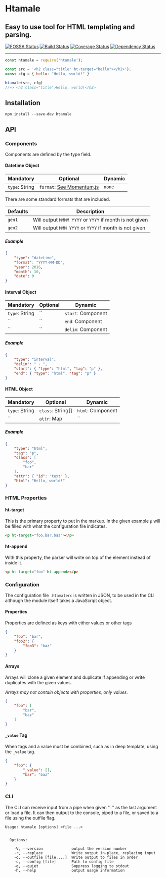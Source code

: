 # Htamale

## Easy to use tool for HTML templating and parsing.
[![FOSSA Status](https://app.fossa.io/api/projects/git%2Bgithub.com%2Fimatlopez%2Fhtamale.svg?type=shield)](https://app.fossa.io/projects/git%2Bgithub.com%2Fimatlopez%2Fhtamale?ref=badge_shield)
[![Build Status](https://travis-ci.org/imatlopez/htamale.svg?branch=master)](https://travis-ci.org/imatlopez/htamale)
[![Coverage Status](https://coveralls.io/repos/github/imatlopez/htamale/badge.svg?branch=master)](https://coveralls.io/github/imatlopez/htamale?branch=master)
[![Dependency Status](https://david-dm.org/imatlopez/htamale.svg)](https://david-dm.org/)

---

```js
const htamale = require('htamale');

const src = '<h2 class="title" ht-target="hello"></h2>');
const cfg = { hello: "Hello, world!" }

htamale(src, cfg)
//=> <h2 class="title">Hello, world!</h2>
```

## Installation
`npm install --save-dev htamale`

## API

### Components
Components are defined by the type field.

#### Datetime Object
Mandatory | Optional | Dynamic
--- | --- | ---
`type`: String | `format`: [See Momentum.js](https://momentjs.com/docs/#/get-set/set/) | `none`

There are some standard formats that are included.

Defaults | Description
--- | ---
`gen1` | Will output `MMMM YYYY` or `YYYY` if month is not given
`gen2` | Will output `MMM YYYY` or `YYYY` if month is not given
##### Example
```json
{
    "type": "datetime",
    "format": "YYYY-MM-DD",
    "year": 2016,
    "month": 10,
    "date": 9
}
```

#### Interval Object
Mandatory | Optional | Dynamic
--- | --- | ---
`type`: String | `` | `start`: Component
`` | `` | `end`: Component
`` | `` | `delim`: Component
##### Example
```json
{
    "type": "interval",
    "delim": " - ",
    "start": { "type": "html", "tag": "p" },
    "end": { "type": "html", "tag": "p" }
}
```

#### HTML Object
Mandatory | Optional | Dynamic
--- | --- | ---
`type`: String | `class`: String[] | `html`: Component
`` | `attr`: Map | ``
##### Example
```json
{
    "type": "html",
    "tag": "p",
    "class": [
        "foo",
        "bar"
    ],
    "attr": { "id": "text" },
    "html": "Hello, world!"
}
```
### HTML Properties

#### ht-target
This is the primary property to put in the markup. In the given example `p` will be filled with what the configuration file indicates.
```html
<p ht-target="foo.bar.baz"></p>
```

#### ht-append
With this property, the parser will write on top of the element instead of inside it. 
```html
<p ht-target="foo" ht-append></p>
```

### Configuration
The configuration file `.htamalerc` is written in JSON, to be used in the CLI although the module itself takes a JavaScript object.
#### Properties
Properties are defined as keys with either values or other tags
```json
{
    "foo": "bar",
    "foo2": {
        "foo3": "baz"
    }
}
```

#### Arrays
Arrays will clone a given element and duplicate if appending or write duplicates with the given values.

*Arrays may not contain objects with properties, only values.*
```json
{
    "foo": [
        "bar",
        "baz"
    ]
}
```

#### `_value` Tag
When tags and a value must be combined, such as in deep template, using the `_value` tag.
```json
{
    "foo": {
        "_value": [],
        "bar": "baz"
    }
}
```

### CLI
The CLI can receive input from a pipe when given "`-`" as the last argument or load a file. It can then output to the console, piped to a file, or saved to a file using the outfile flag.
```
Usage: htamale [options] <file ...>


  Options:

    -V, --version             output the version number
    -r, --replace             Write output in-place, replacing input
    -o, --outfile [file,...]  Write output to files in order
    -c, --config [file]       Path to config file
    -q, --quiet               Suppress logging to stdout
    -h, --help                output usage information
```
